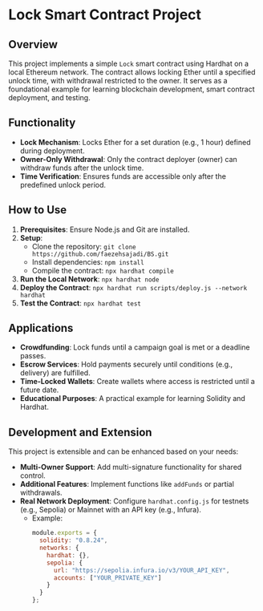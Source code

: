 # Lock Smart Contract Project

## Overview
This project implements a simple `Lock` smart contract using Hardhat on a local Ethereum network. The contract allows locking Ether until a specified unlock time, with withdrawal restricted to the owner. It serves as a foundational example for learning blockchain development, smart contract deployment, and testing.

## Functionality
- **Lock Mechanism**: Locks Ether for a set duration (e.g., 1 hour) defined during deployment.
- **Owner-Only Withdrawal**: Only the contract deployer (owner) can withdraw funds after the unlock time.
- **Time Verification**: Ensures funds are accessible only after the predefined unlock period.

## How to Use
1. **Prerequisites**: Ensure Node.js and Git are installed.
2. **Setup**:
   - Clone the repository: `git clone https://github.com/faezehsajadi/BS.git`
   - Install dependencies: `npm install`
   - Compile the contract: `npx hardhat compile`
3. **Run the Local Network**: `npx hardhat node`
4. **Deploy the Contract**: `npx hardhat run scripts/deploy.js --network hardhat`
5. **Test the Contract**: `npx hardhat test`

## Applications
- **Crowdfunding**: Lock funds until a campaign goal is met or a deadline passes.
- **Escrow Services**: Hold payments securely until conditions (e.g., delivery) are fulfilled.
- **Time-Locked Wallets**: Create wallets where access is restricted until a future date.
- **Educational Purposes**: A practical example for learning Solidity and Hardhat.

## Development and Extension
This project is extensible and can be enhanced based on your needs:
- **Multi-Owner Support**: Add multi-signature functionality for shared control.
- **Additional Features**: Implement functions like `addFunds` or partial withdrawals.
- **Real Network Deployment**: Configure `hardhat.config.js` for testnets (e.g., Sepolia) or Mainnet with an API key (e.g., Infura).
  - Example:
    ```javascript
    module.exports = {
      solidity: "0.8.24",
      networks: {
        hardhat: {},
        sepolia: {
          url: "https://sepolia.infura.io/v3/YOUR_API_KEY",
          accounts: ["YOUR_PRIVATE_KEY"]
        }
      }
    };